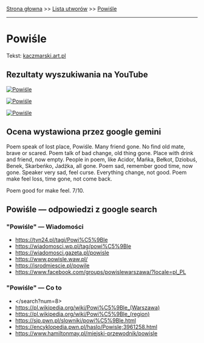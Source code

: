 [Strona głowna](../index.md) >> [Lista utworów](../list.md) >> [Powiśle](464.md)

---

# Powiśle

Tekst: [kaczmarski.art.pl](https://www.kaczmarski.art.pl/tworczosc/wiersze/powisle/)

## Rezultaty wyszukiwania na YouTube

[![Powiśle](http://img.youtube.com/vi/a8pFEEiSFPU/0.jpg)](https://www.youtube.com/watch?v=a8pFEEiSFPU "Jacek Kaczmarski - Przyjaciele - YouTube")

[![Powiśle](http://img.youtube.com/vi/QCopoCoerRs/0.jpg)](https://www.youtube.com/watch?v=QCopoCoerRs "Źródło Wąwóz - Jacek Kaczmarski, Zbigniew Łapiński - YouTube")

[![Powiśle](http://img.youtube.com/vi/NuP_8zc3apM/0.jpg)](https://www.youtube.com/watch?v=NuP_8zc3apM "Jacek Kaczmarski - Przypowieść o ślepcach wg obrazu Ślepcy Pietera Bruegla starszego - YouTube")

## Ocena wystawiona przez google gemini

Poem speak of lost place, Powiśle. Many friend gone. No find old mate, brave or scared. Poem talk of bad change, old thing gone. Place with drink and friend, now empty. People in poem, like Acidor, Mańka, Bełkot, Dziobuś, Benek, Skarbeńko, Jadźka, all gone. Poem sad, remember good time, now gone. Speaker very sad, feel curse. Everything change, not good. Poem make feel loss, time gone, not come back.

Poem good for make feel. 7/10.


## Powiśle — odpowiedzi z google search

### "Powiśle" — Wiadomości

 - <https://tvn24.pl/tagi/Powi%C5%9Ble>
 - <https://wiadomosci.wp.pl/tag/powi%C5%9Ble>
 - <https://wiadomosci.gazeta.pl/powisle>
 - <https://www.powisle.waw.pl/>
 - <https://isrodmiescie.pl/powile>
 - <https://www.facebook.com/groups/powislewarszawa/?locale=pl_PL>

### "Powiśle" — Co to

 - </search?num=8>
 - <https://pl.wikipedia.org/wiki/Powi%C5%9Ble_(Warszawa)>
 - <https://pl.wikipedia.org/wiki/Powi%C5%9Ble_(region)>
 - <https://sjp.pwn.pl/slowniki/powi%C5%9Ble.html>
 - <https://encyklopedia.pwn.pl/haslo/Powisle;3961258.html>
 - <https://www.hamiltonmay.pl/miejski-przewodnik/powisle>

